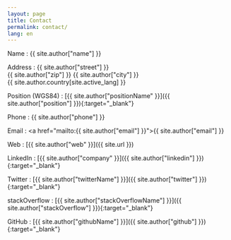 ```yaml
---
layout: page
title: Contact
permalink: contact/
lang: en
---
```


Name
: {{ site.author["name"] }}

Address
: {{ site.author["street"] }}  
{{ site.author["zip"] }} {{ site.author["city"] }}  
{{ site.author.country[site.active_lang] }}

Position (WGS84)
: [{{ site.author["positionName" }}]({{ site.author["position"] }}){:target="_blank"}

Phone
: {{ site.author["phone"] }}

Email
: <a href="mailto:{{ site.author["email"] }}">{{ site.author["email"] }}</a>

Web
: [{{ site.author["web" }}]({{ site.url }})

LinkedIn
: [{{ site.author["company" }}]({{ site.author["linkedin"] }}){:target="_blank"}

Twitter
: [{{ site.author["twitterName"] }}]({{ site.author["twitter"] }}){:target="_blank"}

stackOverflow
: [{{ site.author["stackOverflowName"] }}]({{ site.author["stackOverflow"] }}){:target="_blank"}

GitHub
: [{{ site.author["githubName"] }}]({{ site.author["github"] }}){:target="_blank"}
